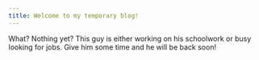 ```yaml
---
title: Welcome to my temporary blog!
---
```


What? Nothing yet? This guy is either working on his schoolwork or busy looking for jobs. Give him some time and he will be back soon!
